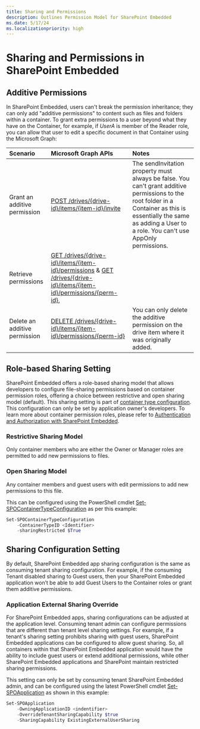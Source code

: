 ```yaml
---
title: Sharing and Permissions
description: Outlines Permission Model for SharePoint Embedded
ms.date: 5/17/24
ms.localizationpriority: high
---
```


# Sharing and Permissions in SharePoint Embedded


## Additive Permissions
In SharePoint Embedded, users can't break the permission inheritance; they can only add "additive permissions" to content such as files and folders within a container. To grant extra permissions to a user beyond what they have on the Container, for example, if *UserA* is member of the Reader role, you can allow that user to edit a specific document in that Container using the Microsoft Graph: 

|           Scenario            |                                                                           Microsoft Graph APIs                                                                            |                                                                                                          Notes                                                                                                          |
| :---------------------------- | :-------------------------------------------------------------------------------------------------------------------------------------------------------------------------- | :---------------------------------------------------------------------------------------------------------------------------------------------------------------------------------------------------------------------- |
| Grant an additive permission  | [POST /drives/{drive-id}/items/{item-id}/invite](/graph/api/driveitem-invite)                                                                                               | The sendInvitation property must always be false. You can't grant additive permissions to the root folder in a Container as this is essentially the same as adding a User to a role. You can't use AppOnly permissions. |
| Retrieve permissions          | [GET /drives/{drive-id}/items/{item-id}/permissions](/graph/api/permission-get) & [GET /drives/{drive-id}/items/{item-id}/permissions/{perm-id}](/graph/api/permission-get), |                                                                                                                                                                                                                         |
| Delete an additive permission | [DELETE /drives/{drive-id}/items/{item-id}/permissions/{perm-id}](/graph/api/permission-delete)                                                                             | You can only delete the additive permission on the drive item where it was originally added.                                                                                                                            |




## Role-based Sharing Setting

SharePoint Embedded offers a role-based sharing model that allows developers to configure file-sharing permissions based on container permission roles,  offering a choice between restrictive and open sharing model (default). This sharing setting is part of [container type configuration](containertypes.md#configuring-container-types). This configuration can only be set by application owner's developers. To learn more about container permission roles, please refer to [Authentication and Authorization with SharePoint Embedded](auth.md#container-permissions).

### Restrictive Sharing Model

Only container members who are either the Owner or Manager roles are permitted to add new permissions to files.

### Open Sharing Model

Any container members and guest users with edit permissions to add new permissions to this file.

This can be configured using the PowerShell cmdlet [Set-SPOContainerTypeConfiguration]([/powershell/module/sharepoint-online/set-SPOApplication) as per this example:

```powershell
Set-SPOContainerTypeConfiguration
    -ContainerTypeID <Identifier>
    -sharingRestricted $True
```

## Sharing Configuration Setting

By default, SharePoint Embedded app sharing configuration is the same as consuming tenant sharing configuration. For example, if the consuming Tenant disabled sharing to Guest users, then your SharePoint Embedded application won’t be able to add Guest Users to the Container roles or grant them additive permissions.

### Application External Sharing Override

For SharePoint Embedded apps, sharing configurations can be adjusted at the application level. Consuming tenant admin can configure permissions that are different than tenant level sharing settings. For example, if a tenant's sharing setting prohibits sharing with guest users, SharePoint Embedded applications can be configured to allow guest sharing. So, all containers within that SharePoint Embedded application would have the ability to include guest users or extend additional permissions, while other SharePoint Embedded applications and SharePoint maintain restricted sharing permissions.

This setting can only be set by consuming tenant SharePoint Embedded admin, and can be configured using the latest PowerShell cmdlet [Set-SPOApplication](/powershell/module/sharepoint-online/set-SPOApplication) as shown in this example:

```powershell
Set-SPOApplication 
    -OwningApplicationID <indentifier>
    -OverrideTenantSharingCapability $true
    -SharingCapability ExistingExternalUserSharing
```


